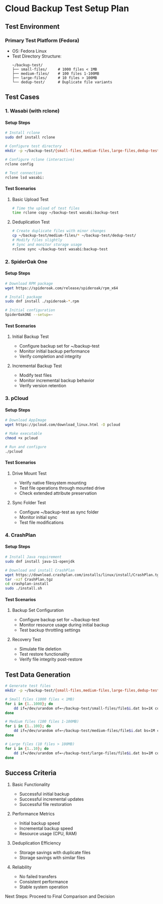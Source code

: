 # Cloud Backup Test Setup Plan

## Test Environment
### Primary Test Platform (Fedora)
- OS: Fedora Linux
- Test Directory Structure:
  ```
  ~/backup-test/
  ├── small-files/     # 1000 files < 1MB
  ├── medium-files/    # 100 files 1-100MB
  ├── large-files/     # 10 files > 100MB
  └── dedup-test/      # Duplicate file variants
  ```

## Test Cases

### 1. Wasabi (with rclone)
#### Setup Steps
```bash
# Install rclone
sudo dnf install rclone

# Configure test directory
mkdir -p ~/backup-test/{small-files,medium-files,large-files,dedup-test}

# Configure rclone (interactive)
rclone config

# Test connection
rclone lsd wasabi:
```

#### Test Scenarios
1. Basic Upload Test
   ```bash
   # Time the upload of test files
   time rclone copy ~/backup-test wasabi:backup-test
   ```

2. Deduplication Test
   ```bash
   # Create duplicate files with minor changes
   cp ~/backup-test/medium-files/* ~/backup-test/dedup-test/
   # Modify files slightly
   # Sync and monitor storage usage
   rclone sync ~/backup-test wasabi:backup-test
   ```

### 2. SpiderOak One
#### Setup Steps
```bash
# Download RPM package
wget https://spideroak.com/release/spideroak/rpm_x64

# Install package
sudo dnf install ./spideroak-*.rpm

# Initial configuration
SpiderOakONE --setup=-
```

#### Test Scenarios
1. Initial Backup Test
   - Configure backup set for ~/backup-test
   - Monitor initial backup performance
   - Verify completion and integrity

2. Incremental Backup Test
   - Modify test files
   - Monitor incremental backup behavior
   - Verify version retention

### 3. pCloud
#### Setup Steps
```bash
# Download AppImage
wget https://pcloud.com/download_linux.html -O pcloud

# Make executable
chmod +x pcloud

# Run and configure
./pcloud
```

#### Test Scenarios
1. Drive Mount Test
   - Verify native filesystem mounting
   - Test file operations through mounted drive
   - Check extended attribute preservation

2. Sync Folder Test
   - Configure ~/backup-test as sync folder
   - Monitor initial sync
   - Test file modifications

### 4. CrashPlan
#### Setup Steps
```bash
# Install Java requirement
sudo dnf install java-11-openjdk

# Download and install CrashPlan
wget https://download.crashplan.com/installs/linux/install/CrashPlan.tgz
tar -xzf CrashPlan.tgz
cd crashplan-install
sudo ./install.sh
```

#### Test Scenarios
1. Backup Set Configuration
   - Configure backup set for ~/backup-test
   - Monitor resource usage during initial backup
   - Test backup throttling settings

2. Recovery Test
   - Simulate file deletion
   - Test restore functionality
   - Verify file integrity post-restore

## Test Data Generation
```bash
# Generate test files
mkdir -p ~/backup-test/{small-files,medium-files,large-files,dedup-test}

# Small files (1000 files < 1MB)
for i in {1..1000}; do
    dd if=/dev/urandom of=~/backup-test/small-files/file$i.dat bs=1K count=$((RANDOM % 1000 + 1))
done

# Medium files (100 files 1-100MB)
for i in {1..100}; do
    dd if=/dev/urandom of=~/backup-test/medium-files/file$i.dat bs=1M count=$((RANDOM % 100 + 1))
done

# Large files (10 files > 100MB)
for i in {1..10}; do
    dd if=/dev/urandom of=~/backup-test/large-files/file$i.dat bs=1M count=$((RANDOM % 900 + 100))
done
```

## Success Criteria
1. Basic Functionality
   - Successful initial backup
   - Successful incremental updates
   - Successful file restoration

2. Performance Metrics
   - Initial backup speed
   - Incremental backup speed
   - Resource usage (CPU, RAM)

3. Deduplication Efficiency
   - Storage savings with duplicate files
   - Storage savings with similar files

4. Reliability
   - No failed transfers
   - Consistent performance
   - Stable system operation

Next Steps: Proceed to Final Comparison and Decision
